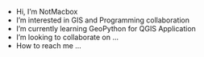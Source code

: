 -  Hi, I’m NotMacbox
-  I’m interested in GIS and Programming collaboration
-  I’m currently learning GeoPython for QGIS Application
-  I’m looking to collaborate on ...
-  How to reach me ...

<!---
TheConnor99/TheConnor99 is a ✨ special ✨ repository because its `README.md` (this file) appears on your GitHub profile.
You can click the Preview link to take a look at your changes.
--->

